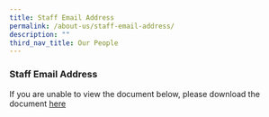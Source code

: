 ```yaml
---
title: Staff Email Address
permalink: /about-us/staff-email-address/
description: ""
third_nav_title: Our People
---
```

### Staff Email Address

If you are unable to view the document below, please download the document [here](/files/List%20of%20email%20address%20of%20teachers%20in%20Kranji%20Secondary%20School%202023%20(221222).pdf)